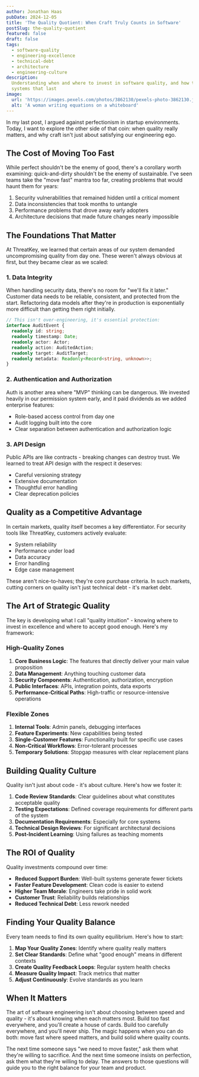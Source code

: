 ```yaml
---
author: Jonathan Haas
pubDate: 2024-12-05
title: 'The Quality Quotient: When Craft Truly Counts in Software'
postSlug: the-quality-quotient
featured: false
draft: false
tags:
  - software-quality
  - engineering-excellence
  - technical-debt
  - architecture
  - engineering-culture
description:
  Understanding when and where to invest in software quality, and how to build
  systems that last
image:
  url: 'https://images.pexels.com/photos/3862130/pexels-photo-3862130.jpeg?auto=compress&cs=tinysrgb&w=1260&h=750&dpr=2'
  alt: 'A woman writing equations on a whiteboard'
---
```


In my last post, I argued against perfectionism in startup environments. Today,
I want to explore the other side of that coin: when quality really matters, and
why craft isn't just about satisfying our engineering ego.

## The Cost of Moving Too Fast

While perfect shouldn't be the enemy of good, there's a corollary worth
examining: quick-and-dirty shouldn't be the enemy of sustainable. I've seen
teams take the "move fast" mantra too far, creating problems that would haunt
them for years:

1. Security vulnerabilities that remained hidden until a critical moment
2. Data inconsistencies that took months to untangle
3. Performance problems that drove away early adopters
4. Architecture decisions that made future changes nearly impossible

## The Foundations That Matter

At ThreatKey, we learned that certain areas of our system demanded
uncompromising quality from day one. These weren't always obvious at first, but
they became clear as we scaled:

### 1. Data Integrity

When handling security data, there's no room for "we'll fix it later." Customer
data needs to be reliable, consistent, and protected from the start. Refactoring
data models after they're in production is exponentially more difficult than
getting them right initially.

```typescript
// This isn't over-engineering, it's essential protection:
interface AuditEvent {
  readonly id: string;
  readonly timestamp: Date;
  readonly actor: Actor;
  readonly action: AuditedAction;
  readonly target: AuditTarget;
  readonly metadata: Readonly<Record<string, unknown>>;
}
```

### 2. Authentication and Authorization

Auth is another area where "MVP" thinking can be dangerous. We invested heavily
in our permission system early, and it paid dividends as we added enterprise
features:

- Role-based access control from day one
- Audit logging built into the core
- Clear separation between authentication and authorization logic

### 3. API Design

Public APIs are like contracts - breaking changes can destroy trust. We learned
to treat API design with the respect it deserves:

- Careful versioning strategy
- Extensive documentation
- Thoughtful error handling
- Clear deprecation policies

## Quality as a Competitive Advantage

In certain markets, quality itself becomes a key differentiator. For security
tools like ThreatKey, customers actively evaluate:

- System reliability
- Performance under load
- Data accuracy
- Error handling
- Edge case management

These aren't nice-to-haves; they're core purchase criteria. In such markets,
cutting corners on quality isn't just technical debt - it's market debt.

## The Art of Strategic Quality

The key is developing what I call "quality intuition" - knowing where to invest
in excellence and where to accept good enough. Here's my framework:

### High-Quality Zones

1. **Core Business Logic**: The features that directly deliver your main value
   proposition
2. **Data Management**: Anything touching customer data
3. **Security Components**: Authentication, authorization, encryption
4. **Public Interfaces**: APIs, integration points, data exports
5. **Performance-Critical Paths**: High-traffic or resource-intensive operations

### Flexible Zones

1. **Internal Tools**: Admin panels, debugging interfaces
2. **Feature Experiments**: New capabilities being tested
3. **Single-Customer Features**: Functionality built for specific use cases
4. **Non-Critical Workflows**: Error-tolerant processes
5. **Temporary Solutions**: Stopgap measures with clear replacement plans

## Building Quality Culture

Quality isn't just about code - it's about culture. Here's how we foster it:

1. **Code Review Standards**: Clear guidelines about what constitutes acceptable
   quality
2. **Testing Expectations**: Defined coverage requirements for different parts
   of the system
3. **Documentation Requirements**: Especially for core systems
4. **Technical Design Reviews**: For significant architectural decisions
5. **Post-Incident Learning**: Using failures as teaching moments

## The ROI of Quality

Quality investments compound over time:

- **Reduced Support Burden**: Well-built systems generate fewer tickets
- **Faster Feature Development**: Clean code is easier to extend
- **Higher Team Morale**: Engineers take pride in solid work
- **Customer Trust**: Reliability builds relationships
- **Reduced Technical Debt**: Less rework needed

## Finding Your Quality Balance

Every team needs to find its own quality equilibrium. Here's how to start:

1. **Map Your Quality Zones**: Identify where quality really matters
2. **Set Clear Standards**: Define what "good enough" means in different
   contexts
3. **Create Quality Feedback Loops**: Regular system health checks
4. **Measure Quality Impact**: Track metrics that matter
5. **Adjust Continuously**: Evolve standards as you learn

## When It Matters

The art of software engineering isn't about choosing between speed and quality -
it's about knowing when each matters most. Build too fast everywhere, and you'll
create a house of cards. Build too carefully everywhere, and you'll never ship.
The magic happens when you can do both: move fast where speed matters, and build
solid where quality counts.

The next time someone says "we need to move faster," ask them what they're
willing to sacrifice. And the next time someone insists on perfection, ask them
what they're willing to delay. The answers to those questions will guide you to
the right balance for your team and product.
